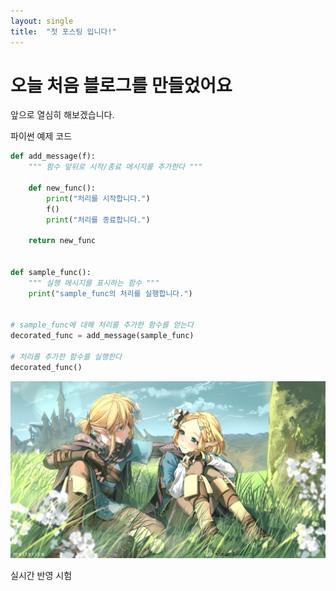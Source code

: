 ```yaml
---
layout: single
title:  "첫 포스팅 입니다!"
---
```


# 오늘 처음 블로그를 만들었어요

앞으로 열심히 해보겠습니다.

파이썬 예제 코드

```python
def add_message(f):
    """ 함수 앞뒤로 시작/종료 메시지를 추가한다 """

    def new_func():
        print("처리를 시작합니다.")
        f()
        print("처리를 종료합니다.")

    return new_func


def sample_func():
    """ 실행 메시지를 표시하는 함수 """
    print("sample_func의 처리를 실행합니다.")


# sample_func에 대해 처리를 추가한 함수를 얻는다
decorated_func = add_message(sample_func)

# 처리를 추가한 함수를 실행한다
decorated_func()
```

![KakaoTalk_20211019_230050878_06](..\images\2024-07-12-first\KakaoTalk_20211019_230050878_06.jpg)

실시간 반영 시험
